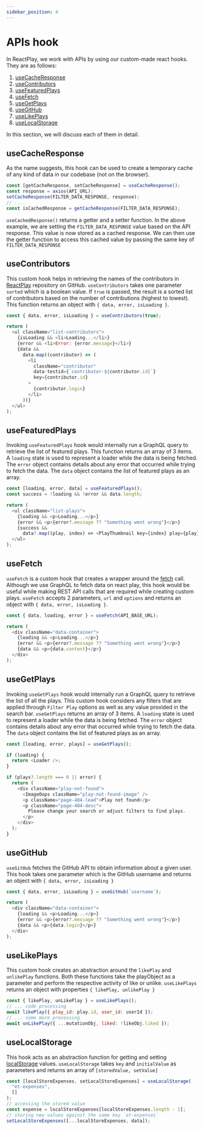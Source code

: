 ```yaml
---
sidebar_position: 4
---
```


# APIs hook

In ReactPlay, we work with APIs by using our custom-made react hooks. They are as follows:

1. [useCacheResponse](#usecacheresponse)
1. [useContributors](#usecontributors)
1. [useFeaturedPlays](#usefeaturedplays)
1. [useFetch](#usefetch)
1. [useGetPlays](#usegetplays)
1. [useGitHub](#usegithub)
1. [useLikePlays](#uselikeplays)
1. [useLocalStorage](#uselocalstorage)

In this section, we will discuss each of them in detail.

## useCacheResponse

As the name suggests, this hook can be used to create a temporary cache of any kind of data in our codebase (not on the browser).

```js
const [getCacheResponse, setCacheResponse] = useCacheResponse();
const response = axios(API_URL);
setCacheResponse(FILTER_DATA_RESPONSE, response);
// ....
const isCachedResponse = getCacheResponse(FILTER_DATA_RESPONSE);
```

`useCachedResponse()` returns a getter and a setter function. In the above example, we are setting the `FILTER_DATA_RESPONSE` value based on the API response. This value is now stored as a cached response. We can then use the getter function to access this cached value by passing the same key of `FILTER_DATA_RESPONSE`

## useContributors

This custom hook helps in retrieving the names of the contributors in [ReactPlay](https://github.com/reactplay/react-play) repository on GitHub. `useContributors` takes one parameter `sorted` which is a boolean value. If `true` is passed, the result is a sorted list of contributors based on the number of contributions (highest to lowest). This function returns an object with `{ data, error, isLoading }`.

```js
const { data, error, isLoading } = useContributors(true);

return (
  <ul className="list-contributors">
    {isLoading && <li>Loading...</li>}
    {error && <li>Error: {error.message}</li>}
    {data &&
      data.map((contributor) => (
        <li
          className="contributor"
          data-testid={`contributor-${contributor.id}`}
          key={contributor.id}
        >
          {contributor.login}
        </li>
      ))}
  </ul>
);
```

## useFeaturedPlays

Invoking `useFeaturedPlays` hook would internally run a GraphQL query to retrieve the list of featured plays. This function returns an array of 3 items. A `loading` state is used to represent a loader while the data is being fetched. The `error` object contains details about any error that occurred while trying to fetch the data. The `data` object contains the list of featured plays as an array.

```js
const [loading, error, data] = useFeaturedPlays();
const success = !loading && !error && data.length;

return (
  <ul className="list-plays">
    {loading && <p>Loading...</p>}
    {error && <p>{error?.message ?? "Something went wrong"}</p>}
    {success &&
      data?.map((play, index) => <PlayThumbnail key={index} play={play} />)}
  </ul>
);
```

## useFetch

`useFetch` is a custom hook that creates a wrapper around the [fetch](https://developer.mozilla.org/en-US/docs/Web/API/Fetch_API/Using_Fetch) call. Although we use GraphQL to fetch data on react play, this hook would be useful while making REST API calls that are required while creating custom plays. `useFetch` accepts 2 parameters, `url` and `options` and returns an object with `{ data, error, isLoading }`.

```js
const { data, loading, error } = useFetch(API_BASE_URL);

return (
  <div className="data-container">
    {loading && <p>Loading...</p>}
    {error && <p>{error?.message ?? "Something went wrong"}</p>}
    {data && <p>{data.content}</p>}
  </div>
);
```

## useGetPlays

Invoking `useGetPlays` hook would internally run a GraphQL query to retrieve the list of all the plays. This custom hook considers any filters that are applied through `Filter Play` options as well as any value provided in the search bar. `useGetPlays` returns an array of 3 items. A `loading` state is used to represent a loader while the data is being fetched. The `error` object contains details about any error that occurred while trying to fetch the data. The `data` object contains the list of featured plays as an array.

```js
const [loading, error, plays] = useGetPlays();

if (loading) {
  return <Loader />;
}

if (plays?.length === 0 || error) {
  return (
    <div className="play-not-found">
      <ImageOops className="play-not-found-image" />
      <p className="page-404-lead">Play not found</p>
      <p className="page-404-desc">
        Please change your search or adjust filters to find plays.
      </p>
    </div>
  );
}
```

## useGitHub

`useGitHub` fetches the GitHub API to obtain information about a given user. This hook takes one parameter which is the GitHub username and returns an object with `{ data, error, isLoading }`

```js
const { data, error, isLoading } = useGitHub(`username`);

return (
  <div className="data-container">
    {loading && <p>Loading...</p>}
    {error && <p>{error?.message ?? "Something went wrong"}</p>}
    {data && <p>{data.login}</p>}
  </div>
);
```

## useLikePlays

This custom hook creates an abstraction around the `likePlay` and `unlikePlay` functions. Both these functions take the playObject as a parameter and perform the respective activity of like or unlike. `useLikePlays` returns an object with properties `{ likePlay, unlikePlay }`

```js
const { likePlay, unLikePlay } = useLikePlays();
// ... code processing
await likePlay({ play_id: play.id, user_id: userId });
// ... some more processing
await unLikePlay({ ...mutationObj, liked: !likeObj.liked });
```

## useLocalStorage

This hook acts as an abstraction function for getting and setting [localStorage](https://developer.mozilla.org/en-US/docs/Web/API/Window/localStorage) values. `useLocalStorage` takes `key` and `initialValue` as parameters and returns an array of `[storedValue, setValue]`

```js
const [localStoreExpenses, setLocalStoreExpenses] = useLocalStorage(
  "et-expenses",
  []
);
// accessing the stored value
const expense = localStoreExpenses[localStoreExpenses.length - 1];
// storing new values against the same key `et-expenses`
setLocalStoreExpenses([...localStoreExpenses, data]);
```
